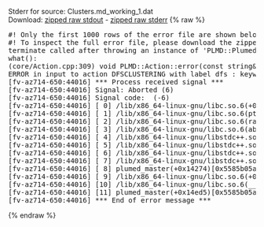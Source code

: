 Stderr for source:  Clusters.md_working_1.dat   
Download: [zipped raw stdout](Clusters.md_working_1.dat.plumed_master.stdout.txt.zip) - [zipped raw stderr](Clusters.md_working_1.dat.plumed_master.stderr.txt.zip) 
{% raw %}
<pre>
#! Only the first 1000 rows of the error file are shown below
#! To inspect the full error file, please download the zipped raw stderr file above
terminate called after throwing an instance of 'PLMD::Plumed::ExceptionError'
what():
(core/Action.cpp:309) void PLMD::Action::error(const string&) const
ERROR in input to action DFSCLUSTERING with label dfs : keyword ARG is compulsory for this action
[fv-az714-650:44016] *** Process received signal ***
[fv-az714-650:44016] Signal: Aborted (6)
[fv-az714-650:44016] Signal code:  (-6)
[fv-az714-650:44016] [ 0] /lib/x86_64-linux-gnu/libc.so.6(+0x42520)[0x7fe5f7c42520]
[fv-az714-650:44016] [ 1] /lib/x86_64-linux-gnu/libc.so.6(pthread_kill+0x12c)[0x7fe5f7c969fc]
[fv-az714-650:44016] [ 2] /lib/x86_64-linux-gnu/libc.so.6(raise+0x16)[0x7fe5f7c42476]
[fv-az714-650:44016] [ 3] /lib/x86_64-linux-gnu/libc.so.6(abort+0xd3)[0x7fe5f7c287f3]
[fv-az714-650:44016] [ 4] /lib/x86_64-linux-gnu/libstdc++.so.6(+0xa2b9e)[0x7fe5f80a2b9e]
[fv-az714-650:44016] [ 5] /lib/x86_64-linux-gnu/libstdc++.so.6(+0xae20c)[0x7fe5f80ae20c]
[fv-az714-650:44016] [ 6] /lib/x86_64-linux-gnu/libstdc++.so.6(+0xae277)[0x7fe5f80ae277]
[fv-az714-650:44016] [ 7] /lib/x86_64-linux-gnu/libstdc++.so.6(__cxa_rethrow+0x4b)[0x7fe5f80ae52b]
[fv-az714-650:44016] [ 8] plumed_master(+0x14274)[0x5585b05a9274]
[fv-az714-650:44016] [ 9] /lib/x86_64-linux-gnu/libc.so.6(+0x29d90)[0x7fe5f7c29d90]
[fv-az714-650:44016] [10] /lib/x86_64-linux-gnu/libc.so.6(__libc_start_main+0x80)[0x7fe5f7c29e40]
[fv-az714-650:44016] [11] plumed_master(+0x14ed5)[0x5585b05a9ed5]
[fv-az714-650:44016] *** End of error message ***
</pre>
{% endraw %}
